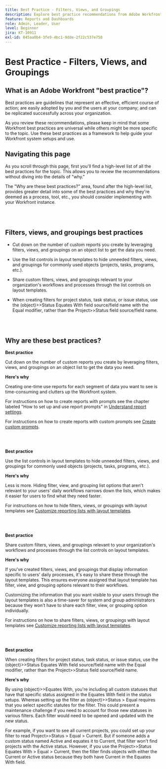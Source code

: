 ```yaml
---
title: Best Practice - Filters, Views, and Groupings
description: Explore best practice recommendations from Adobe Workfront experts about setting up, managing, and using Workfront filters, views, and groupings.
feature: Reports and Dashboards
role: Admin, Leader, User
level: Beginner
jira: KT-10911
exl-id: 845aa0b4-3fe9-4bc1-9dde-2f22c537e758
---
```

# Best Practice - Filters, Views, and Groupings

## What is an Adobe Workfront "best practice"? 

Best practices are guidelines that represent an effective, efficient course of action; are easily adopted by you and the users at your company; and can be replicated successfully across your organization. 

As you review these recommendations, please keep in mind that some Workfront best practices are universal while others might be more specific to the topic. Use these best practices as a framework to help guide your Workfront system setups and use.

## Navigating this page 

As you scroll through this page, first you'll find a high-level list of all the best practices for the topic. This allows you to review the recommendations without diving into the details of "why." 

The "Why are these best practices?" area, found after the high-level list, provides greater detail into some of the best practices and why they're deemed as a process, tool, etc., you should consider implementing with your Workfront instance. 

</br>
</br>

## Filters, views, and groupings best practices 

* Cut down on the number of custom reports you create by leveraging filters, views, and groupings on an object list to get the data you need. 

* Use the list controls in layout templates to hide unneeded filters, views, and groupings for commonly used objects (projects, tasks, programs, etc.). 

* Share custom filters, views, and groupings relevant to your organization's workflows and processes through the list controls on layout templates. 

* When creating filters for project status, task status, or issue status, use the (object)>>Status Equates With field source/field name with the Equal modifier, rather than the Project>>Status field source/field name. 

</br>
</br>

## Why are these best practices? 

**Best practice**

Cut down on the number of custom reports you create by leveraging filters, views, and groupings on an object list to get the data you need. 

**Here's why**

Creating one-time use reports for each segment of data you want to see is time-consuming and clutters up the Workfront system. 

For instructions on how to create reports with  prompts see the chapter labeled "How to set up and use report prompts" in [Understand report settings](https://experienceleague.adobe.com/docs/workfront-learn/tutorials-workfront/reporting/basic-reporting/report-settings.html).

For instructions on how to create reports with custom prompts see [Create custom prompts](https://experienceleague.adobe.com/docs/workfront-learn/tutorials-workfront/reporting/intermediate-reporting/custom-prompts.html).

</br>
</br>

**Best practice**

Use the list controls in layout templates to hide unneeded filters, views, and groupings for commonly used objects (projects, tasks, programs, etc.). 

**Here's why**

Less is more. Hiding filter, view, and grouping list options that aren't relevant to your users' daily workflows narrows down the lists, which makes it easier for users to find what they need faster. 

For instructions on how to hide filters, views, or groupings with layout templates see [Customize reporting lists with layout templates](https://experienceleague.adobe.com/docs/workfront-learn/tutorials-workfront/administration-and-setup/layout-templates/customize-reporting-lists-with-layout-templates.html).

</br>
</br>

**Best practice**

Share custom filters, views, and groupings relevant to your organization's workflows and processes through the list controls on layout templates. 

**Here's why**

If you've created filters, views, and groupings that display information specific to users' daily processes, it's easy to share these through the layout templates. This ensures everyone assigned that layout template has filter, view, and grouping options relevant to their workflows. 

Customizing the information that you want visible to your users through the layout templates is also a time-saver for system and group administrators because they won't have to share each filter, view, or grouping option individually. 

For instructions on how to share filters, views, or groupings with layout templates see [Customize reporting lists with layout templates](https://experienceleague.adobe.com/docs/workfront-learn/tutorials-workfront/administration-and-setup/layout-templates/customize-reporting-lists-with-layout-templates.html).

</br>
</br>

**Best practice**

When creating filters for project status, task status, or issue status, use the (object)>>Status Equates With field source/field name with the Equal modifier, rather than the Project>>Status field source/field name. 

**Here's why**

By using (object)>>Equates With, you're including all custom statuses that have that specific status assigned in the Equates With field in the status setups. Whereas setting up the filter as (object)>>Status > Equal requires that you select specific statutes for the filter. This could present a maintenance challenge if you need to account for those new statuses in various filters. Each filter would need to be opened and updated with the new status. 

For example, if you want to see all current projects, you could set up your filter to read Project>>Status > Equal > Current. But if someone adds a custom status named Active and equates it to Current, that filter won't find projects with the Active status. However, if you use the Project>>Status Equates With > Equal > Current, then the filter finds objects with either the Current or Active status because they both have Current in the Equates With field.
